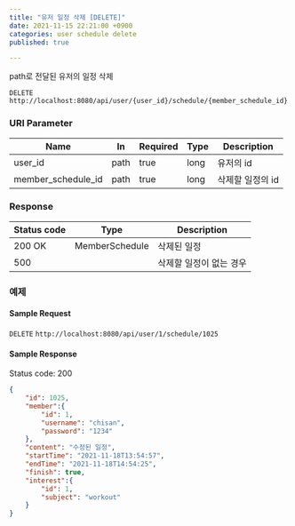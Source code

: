 ```yaml
---
title: "유저 일정 삭제 [DELETE]"
date: 2021-11-15 22:21:00 +0900
categories: user schedule delete
published: true

---
```


path로 전달된 유저의 일정 삭제

`DELETE` `http://localhost:8080/api/user/{user_id}/schedule/{member_schedule_id}`

### URI Parameter

| Name               | In   | Required | Type | Description      |
| ------------------ | ---- | -------- | ---- | ---------------- |
| user_id            | path | true     | long | 유저의 id        |
| member_schedule_id | path | true     | long | 삭제할 일정의 id |

### Response

| Status code | Type           | Description             |
| ----------- | -------------- | ----------------------- |
| 200 OK      | MemberSchedule | 삭제된 일정             |
| 500         |                | 삭제할 일정이 없는 경우 |

### 예제

#### Sample Request

`DELETE` `http://localhost:8080/api/user/1/schedule/1025`

#### Sample Response

Status code: 200

```json
{
    "id": 1025,
    "member":{
        "id": 1,
        "username": "chisan",
        "password": "1234"
    },
    "content": "수정된 일정",
    "startTime": "2021-11-18T13:54:57",
    "endTime": "2021-11-18T14:54:25",
    "finish": true,
    "interest":{
        "id": 1,
        "subject": "workout"
    }
}
```

